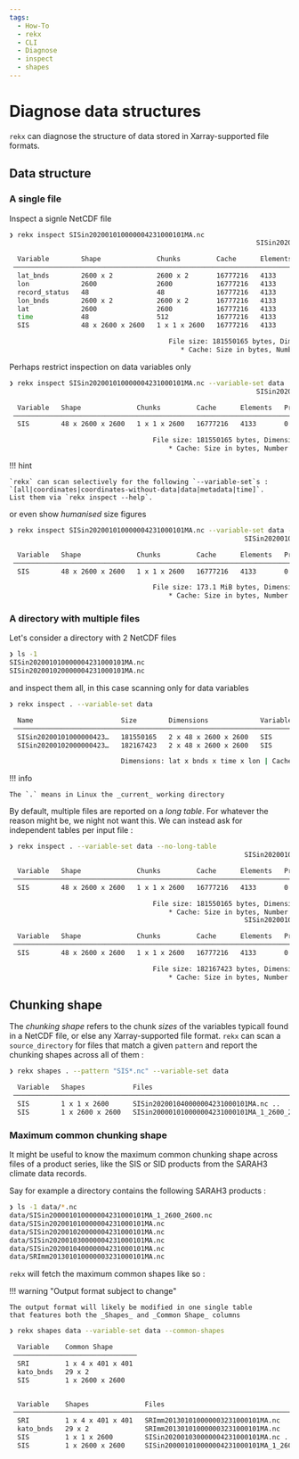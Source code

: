 ```yaml
---
tags:
  - How-To
  - rekx
  - CLI
  - Diagnose
  - inspect
  - shapes
---
```


# Diagnose data structures

`rekx`
can diagnose the structure of data stored in Xarray-supported file formats.

## Data structure

### A single file

Inspect a signle NetCDF file

``` bash
❯ rekx inspect SISin202001010000004231000101MA.nc
                                                              SISin202001010000004231000101MA.nc

  Variable        Shape              Chunks         Cache      Elements   Preemption   Type      Scale   Offset   Compression   Level   Shuffling   Read Time
 ─────────────────────────────────────────────────────────────────────────────────────────────────────────────────────────────────────────────────────────────
  lat_bnds        2600 x 2           2600 x 2       16777216   4133       0.75         float32   -       -        zlib          4       False       -
  lon             2600               2600           16777216   4133       0.75         float32   -       -        zlib          4       False       -
  record_status   48                 48             16777216   4133       0.75         int8      -       -        zlib          4       False       -
  lon_bnds        2600 x 2           2600 x 2       16777216   4133       0.75         float32   -       -        zlib          4       False       -
  lat             2600               2600           16777216   4133       0.75         float32   -       -        zlib          4       False       -
  time            48                 512            16777216   4133       0.75         float64   -       -        zlib          4       False       -
  SIS             48 x 2600 x 2600   1 x 1 x 2600   16777216   4133       0.75         int16     -       -        zlib          4       False       0.007

                                        File size: 181550165 bytes, Dimensions: time: 48, lon: 2600, bnds: 2, lat: 2600
                                           * Cache: Size in bytes, Number of elements, Preemption ranging in [0, 1]
```

Perhaps restrict inspection on data variables only

``` bash
❯ rekx inspect SISin202001010000004231000101MA.nc --variable-set data
                                                              SISin202001010000004231000101MA.nc

  Variable   Shape              Chunks         Cache      Elements   Preemption   Type    Scale   Offset   Compression   Level   Shuffling   Read Time
 ──────────────────────────────────────────────────────────────────────────────────────────────────────────────────────────────────────────────────────
  SIS        48 x 2600 x 2600   1 x 1 x 2600   16777216   4133       0.75         int16   -       -        zlib          4       False       0.007

                                    File size: 181550165 bytes, Dimensions: time: 48, lon: 2600, bnds: 2, lat: 2600
                                        * Cache: Size in bytes, Number of elements, Preemption ranging in [0, 1]
```

!!! hint

    `rekx` can scan selectively for the following `--variable-set`s :
    `[all|coordinates|coordinates-without-data|data|metadata|time]`.
    List them via `rekx inspect --help`.

or even show _humanised_ size figures

``` bash
❯ rekx inspect SISin202001010000004231000101MA.nc --variable-set data --humanize
                                                           SISin202001010000004231000101MA.nc

  Variable   Shape              Chunks         Cache      Elements   Preemption   Type    Scale   Offset   Compression   Level   Shuffling   Read Time
 ──────────────────────────────────────────────────────────────────────────────────────────────────────────────────────────────────────────────────────
  SIS        48 x 2600 x 2600   1 x 1 x 2600   16777216   4133       0.75         int16   -       -        zlib          4       False       0.010

                                    File size: 173.1 MiB bytes, Dimensions: time: 48, lon: 2600, bnds: 2, lat: 2600
                                        * Cache: Size in bytes, Number of elements, Preemption ranging in [0, 1]
```

### A directory with multiple files

Let's consider a directory with 2 NetCDF files

``` bash
❯ ls -1
SISin202001010000004231000101MA.nc
SISin202001020000004231000101MA.nc
```

and inspect them all, in this case scanning only for data variables

``` bash
❯ rekx inspect . --variable-set data

  Name                      Size        Dimensions             Variable   Shape              Chunks         Cache      Elements   Preemption   Type    Scale   Offset   Compression   Level   Shuffling   Read Time
 ───────────────────────────────────────────────────────────────────────────────────────────────────────────────────────────────────────────────────────────────────────────────────────────────────────────────────
  SISin20200101000000423…   181550165   2 x 48 x 2600 x 2600   SIS        48 x 2600 x 2600   1 x 1 x 2600   16777216   4133       0.75         int16   -       -        zlib          4       False       0.011
  SISin20200102000000423…   182167423   2 x 48 x 2600 x 2600   SIS        48 x 2600 x 2600   1 x 1 x 2600   16777216   4133       0.75         int16   -       -        zlib          4       False       0.011

                            Dimensions: lat x bnds x time x lon | Cache size in bytes | Number of elements | Preemption strategy ranging in [0, 1] | Average time of 10 reads in seconds
```

!!! info

    The `.` means in Linux the _current_ working directory

By default,
multiple files are reported on a _long table_.
For whatever the reason might be, we night not want this.
We can instead ask for independent tables per input file :

``` bash
❯ rekx inspect . --variable-set data --no-long-table
                                                           SISin202001010000004231000101MA.nc

  Variable   Shape              Chunks         Cache      Elements   Preemption   Type    Scale   Offset   Compression   Level   Shuffling   Read Time
 ──────────────────────────────────────────────────────────────────────────────────────────────────────────────────────────────────────────────────────
  SIS        48 x 2600 x 2600   1 x 1 x 2600   16777216   4133       0.75         int16   -       -        zlib          4       False       0.014

                                    File size: 181550165 bytes, Dimensions: time: 48, lon: 2600, bnds: 2, lat: 2600
                                        * Cache: Size in bytes, Number of elements, Preemption ranging in [0, 1]
                                                           SISin202001020000004231000101MA.nc

  Variable   Shape              Chunks         Cache      Elements   Preemption   Type    Scale   Offset   Compression   Level   Shuffling   Read Time
 ──────────────────────────────────────────────────────────────────────────────────────────────────────────────────────────────────────────────────────
  SIS        48 x 2600 x 2600   1 x 1 x 2600   16777216   4133       0.75         int16   -       -        zlib          4       False       0.014

                                    File size: 182167423 bytes, Dimensions: time: 48, lon: 2600, bnds: 2, lat: 2600
                                        * Cache: Size in bytes, Number of elements, Preemption ranging in [0, 1]
```

## Chunking shape

The _chunking shape_ refers to the chunk _sizes_ of the variables typicall
found in a NetCDF file, or else any Xarray-supported file format.
`rekx` can scan a `source_directory` for files that match a given `pattern`
and report the chunking shapes across all of them :

``` bash
❯ rekx shapes . --pattern "SIS*.nc" --variable-set data 

  Variable   Shapes            Files                                            Count
 ─────────────────────────────────────────────────────────────────────────────────────
  SIS        1 x 1 x 2600      SISin202001040000004231000101MA.nc ..            4
  SIS        1 x 2600 x 2600   SISin200001010000004231000101MA_1_2600_2600.nc   1
```

### Maximum common chunking shape

It might be useful to know the maximum common chunking shape
across files of a product series, like the SIS or SID products 
from the SARAH3 climate data records. 

Say for example a directory contains the following SARAH3 products :

``` bash
❯ ls -1 data/*.nc
data/SISin200001010000004231000101MA_1_2600_2600.nc
data/SISin202001010000004231000101MA.nc
data/SISin202001020000004231000101MA.nc
data/SISin202001030000004231000101MA.nc
data/SISin202001040000004231000101MA.nc
data/SRImm201301010000003231000101MA.nc
```

`rekx` will fetch the maximum common shapes like so :

!!! warning "Output format subject to change"

    The output format will likely be modified in one single table
    that features both the _Shapes_ and _Common Shape_ columns

``` bash
❯ rekx shapes data --variable-set data --common-shapes

  Variable    Common Shape
 ───────────────────────────────
  SRI         1 x 4 x 401 x 401
  kato_bnds   29 x 2
  SIS         1 x 2600 x 2600


  Variable    Shapes              Files                                            Count
 ────────────────────────────────────────────────────────────────────────────────────────
  SRI         1 x 4 x 401 x 401   SRImm201301010000003231000101MA.nc               1
  kato_bnds   29 x 2              SRImm201301010000003231000101MA.nc               1
  SIS         1 x 1 x 2600        SISin202001030000004231000101MA.nc ..            4
  SIS         1 x 2600 x 2600     SISin200001010000004231000101MA_1_2600_2600.nc   1
```
